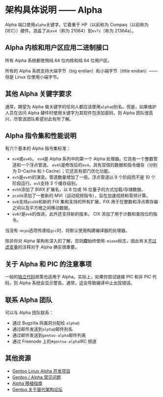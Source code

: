 # 架构具体说明 —— Alpha

Alpha 端口使用`alpha`关键字。它着重于 HP（以前称为 Compaq（以前称为 DEC））硬件。涵盖了从`ev4`（称为 21064）到`ev7z`（称为 21364a）。

## Alpha 内核和用户区应用二进制接口

所有 Alpha 系统都使用纯 64 位内核和纯 64 位用户区。

所有的 Alpha 系统支持大端字节（big endian）和小端字节（little endian）—— 但是 Linux 仅使用小端字节。

## 其他 Alpha 关键字要求

通常，期望为 Alpha 做关键字的任何人都应该使用`alpha@`别名。但是，如果维护人员在访问 Alpha 硬件时使用关键字为其软件包添加密码，则 Alpha 团队很高兴，尽管该团队希望对此有所了解。

## Alpha 指令集和性能说明

有六个基本的 Alpha 指令集标准：

- `ev4`或`ev45`。 `ev4`是 Alpha 系列中的第一个 Alpha 处理器。它具有一个整数管道和一个浮点管道。 `ev45`是修改后的`ev4`，具有双倍的数据和指令缓存（分别为 D-Cache 和 I-Cache）；它还具有部门优化功能。
- `ev5`是`ev45`的演变。管道数量增加了一倍，浮点管道以 9 个阶段而不是 10 个阶段运行。`ev5`支持 3 个缓存级别。
- `ev56`添加了 BWX 扩展名，以 8 位或 16 位量子的方式加载/存储数据。
- `pca56`添加了一套新的 MVI（运动视频指令），旨在加速视频和音频计算。
- `ev6`支持`pca56`和新的 FIX 集和支持的所有扩展，FIX 用于在整数和浮点寄存器之间以及平方根之间移动数据。
- `ev67`是`ev6`的改进，此外还支持新的版本。 CIX 添加了用于计数和查找位的指令。

当没有`-mcpu`选项传递给`gcc`时，将默认使用构建编译器的处理器。

除非你对 Alpha 架构有深入的了解，否则**应**始终使用`-mieee`标志，因此有关[不过滤变量](./../general-concepts/user-environment.md)的注释对于 Alpha 确实很重要。

## 关于 Alpha 和 PIC 的注意事项

一般的[独立代码](./../general-concepts/position-independent-code.md)政策也适用于 Alpha。实际上，如果你尝试链接 PIC 和非 PIC 代码，则 Alpha 系统会显示警告。通常，这会导致编译中止出现错误。

## 联系 Alpha 团队

可以与 Alpha 团队联系：

- 通过 Bugzilla 将漏洞分配给 `alpha@`
- 通过邮件发送到`alpha@`邮件别名
- 通过邮件发送到`gentoo-alpha`邮件列表
- 通过 Freenode 上的`#gentoo-alpha`IRC 频道

## 其他资源

- [Gentoo Linux Alpha 开发项目](https://wiki.gentoo.org/wiki/Project:Alpha)
- [Gentoo / Alpha 常见问题](https://wiki.gentoo.org/wiki/Alpha/FAQ)
- [Alpha 移植指南](https://wiki.gentoo.org/wiki/Project:Alpha/Porting_guide)
- [Gentoo 关于替代架构论坛](https://forums.gentoo.org/viewforum-f-32.html)
